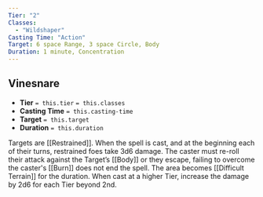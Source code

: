 ```yaml
---
Tier: "2"
Classes:
  - "Wildshaper"
Casting Time: "Action"
Target: 6 space Range, 3 space Circle, Body
Duration: 1 minute, Concentration
---
```

## Vinesnare
- **Tier** `= this.tier` `= this.classes`
- **Casting Time** `= this.casting-time`
- **Target** `= this.target`
- **Duration** `= this.duration`

Targets are [[Restrained]]. When the spell is cast, and at the beginning each of their turns, restrained foes take 3d6 damage. The caster must re-roll their attack against the Target’s [[Body]] or they escape, failing to overcome the caster's [[Burn]] does not end the spell. The area becomes [[Difficult Terrain]] for the duration. When cast at a higher Tier, increase the damage by 2d6 for each Tier beyond 2nd.